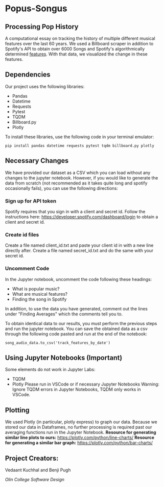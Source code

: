 # Popus-Songus
## Processing Pop History
A computational essay on tracking the history of multiple different musical features over the last 60 years.
We used a Billboard scraper in addition to Spotify's API to obtain over 6000 Songs and Spotify's algorithmically determined [features](https://developer.spotify.com/documentation/web-api/reference/#category-tracks). With that data, we visualized the change in these features.

## Dependencies
Our project uses the following libraries:
* Pandas
* Datetime
* Requests
* Pytest
* TQDM
* Billboard.py
* Plotly

To install these libraries, use the following code in your terminal emulator:
```
pip install pandas datetime requests pytest tqdm billboard.py plotly
```
## Necessary Changes
We have provided our dataset as a CSV which you can load without any changes to the jupyter notebook. However, if you would like to generate the data from scratch (not recommended as it takes quite long and spotify occasionally fails), you can use the following directions:

### Sign up for API token
Spotify requires that you sign in with a client and secret id. Follow the instructions here: https://developer.spotify.com/dashboard/login to obtain a client and secret id.

### Create id files
Create a file named client_id.txt and paste your client id in with a new line directly after. Create a file named secret_id.txt and do the same with your secret id.

### Uncomment Code
In the Jupyter notebook, uncomment the code following these headings:
* What is popular music?
* What are musical features?
* Finding the song in Spotify

In addition, to use the data you have generated, comment out the lines under "Finding Averages" which the comments tell you to.

To obtain identical data to our results, you must perform the previous steps and run the jupyter notebook. You can save the obtained data as a csv through the following code pasted and run at the end of the notebook:
```
song_audio_data.to_csv('track_features_by_date')
```
## Using Jupyter Notebooks (Important)
Some elements do not work in Jupyter Labs:
* TQDM
* Plotly
Please run in VSCode or if necessary Jupyter Notebooks
Warning: Ignore TQDM errors in Jupyter Notebooks, TQDM only works in VSCode.


## Plotting
We used Plotly (in particular, plotly express) to graph our data. Because we stored our data in Dataframes, no further processing is required past our averaging functions run in the Jupyter Notebook.
**Resource for generating similar line plots to ours:**
https://plotly.com/python/line-charts/
**Resource for generating a similar bar graph:**
https://plotly.com/python/bar-charts/



## Project Creators:

Vedaant Kuchhal and Benji Pugh

*Olin College Software Design*
